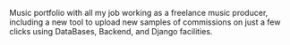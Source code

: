 Music portfolio with all my job working as a freelance music producer, including a new tool to upload new samples of commissions on just a few clicks using DataBases, Backend, and Django facilities.
